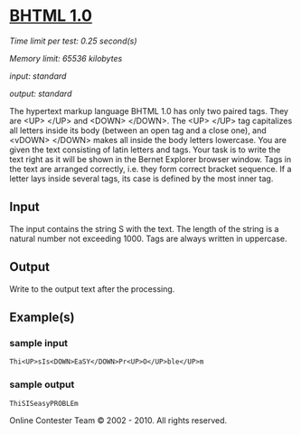 # [BHTML 1.0](http://acm.sgu.ru/problem.php?contest=0&problem=302)

_Time limit per test: 0.25 second(s)_

_Memory limit: 65536 kilobytes_

_input: standard_

_output: standard_


The hypertext markup language BHTML 1.0 has only two paired tags. They are &lt;UP&gt; &lt;/UP&gt; and &lt;DOWN&gt; &lt;/DOWN&gt;. The &lt;UP&gt; &lt;/UP&gt; tag capitalizes all letters inside its body (between an open tag and a close one), and &lt;vDOWN&gt; &lt;/DOWN&gt; makes all inside the body letters lowercase. You are given the text consisting of latin letters and tags. Your task is to write the text right as it will be shown in the Bernet Explorer browser window. Tags in the text are arranged correctly, i.e. they form correct bracket sequence. If a letter lays inside several tags, its case is defined by the most inner tag.

## Input
The input contains the string S with the text. The length of the string is a natural number not exceeding 1000. Tags are always written in uppercase.

## Output
Write to the output text after the processing.

## Example(s)
### sample input
```
Thi<UP>sIs<DOWN>EaSY</DOWN>Pr<UP>O</UP>ble</UP>m 
```

### sample output
```
ThiSISeasyPROBLEm 
```

Online Contester Team © 2002 - 2010. All rights reserved.